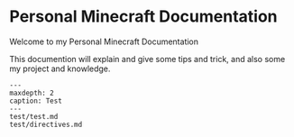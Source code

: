 # Personal Minecraft Documentation

Welcome to my Personal Minecraft Documentation

This documention will explain and give some tips and trick, and also some my project and knowledge. 

```{toctree}
---
maxdepth: 2
caption: Test
---
test/test.md
test/directives.md
```